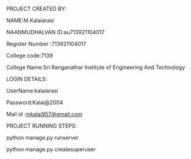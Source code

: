 PROJECT CREATED BY: 

NAME:M.Kalaiarasi 

NAANMUDHALVAN ID:au713921104017

Register Number :713921104017

College code:7139

College Name:Sri Ranganathar Institute of Engineering And Technology

LOGIN DETAILS:

UserName:kalaiarasi

Password:Kalai@2004

Mail id :mkalai957@gmail.com

PROJECT RUNNING STEPS:

python manage.py runserver

python manage.py createsuperuser
